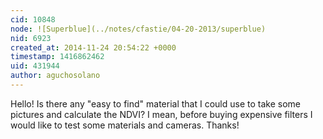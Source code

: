 ```yaml
---
cid: 10848
node: ![Superblue](../notes/cfastie/04-20-2013/superblue)
nid: 6923
created_at: 2014-11-24 20:54:22 +0000
timestamp: 1416862462
uid: 431944
author: aguchosolano
---
```


Hello! Is there any "easy to find" material that I could use to take some pictures and calculate the NDVI?
I mean, before buying expensive filters I would like to test some materials and cameras.
Thanks!